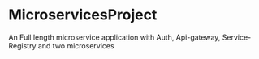 # MicroservicesProject
An Full length microservice application with Auth, Api-gateway, Service-Registry and two microservices
